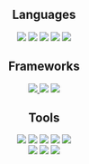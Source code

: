 
<!--
**rrochlin/rrochlin** is a ✨ _special_ ✨ repository because its `README.md` (this file) appears on your GitHub profile.

Here are some ideas to get you started:

- 🔭 I’m currently working on ...
- 🌱 I’m currently learning ...
- 👯 I’m looking to collaborate on ...
- 🤔 I’m looking for help with ...
- 💬 Ask me about ...
- 📫 How to reach me: ...
- 😄 Pronouns: ...
- ⚡ Fun fact: ...
-->
<h2 align="center">Languages</h2>

<p align="center">
  <img src = "https://img.shields.io/badge/C%23%20-%23239120.svg?style=flat&logo=c%2B%2B&logoColor=ffffff">
  <img src = "https://img.shields.io/badge/-JavaScript-787878?style=flat&logo=javascript&logoColor=white">
  <img src = "https://img.shields.io/badge/Python%20-%2314354C.svg?style=flat&logo=python&logoColor=ffffff">
  <img src = "https://img.shields.io/badge/-HTML5-E34F26?style=flat&logo=html5&logoColor=white"> 
  <img src = "https://img.shields.io/badge/-CSS3-1572B6?style=flat&logo=css3&logoColor=white">
</p>

<h2 align="center">Frameworks</h2>
<p align="center">
  <a href="#">
    <img src="https://img.shields.io/badge/.NET Core-net%23239120.svg?style=flat&logo=dot-net&logoColor=00c8ff">
  </a>
  <img src="https://img.shields.io/badge/-React-000000?style=flat&logo=react&logoColor=00c8ff">
  <img src="https://img.shields.io/badge/Django%20-%23092E20.svg?style=flat&logo=django&logoColor=00c8ff">
</p>

<h2 align="center">Tools</h2>
<p align="center">
  <img src="https://img.shields.io/badge/-Node.js-3C873A?style=flat&logo=Node.js&logoColor=white">
  <img src="http://img.shields.io/badge/-Git-F1502F?style=flat&logo=git&logoColor=FFFFFF">
  <img src="http://img.shields.io/badge/-Github-000000?style=flat&logo=github&logoColor=FFFFFF">
  <img src="http://img.shields.io/badge/-VS%20Code-007ACC?style=flat&logo=visual%20studio%20code&logoColor=white">
  <img src="http://img.shields.io/badge/-Visual%20Studio-007ACC?style=flat&logo=visual%20studio&logoColor=white">
  <br>
  <img src="https://img.shields.io/badge/Microsoft%20SQL%20Server-CC2927?style=flat&logo=microsoft-sql-server&logoColor=00c8ff">
  <img src="https://img.shields.io/badge/Postgres-%23316192.svg?style=flat&logo=postgresql&logoColor=00c8ff">
  <img src="https://img.shields.io/badge/Pandas%20-%23150458?style=flat&logo=pandas&logoColor=white">
</p>
